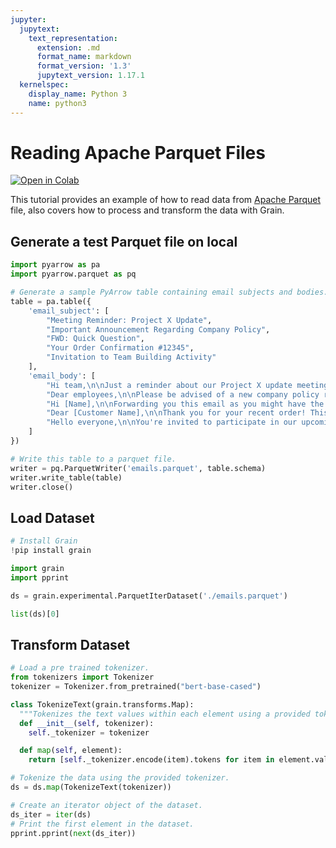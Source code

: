 ```yaml
---
jupyter:
  jupytext:
    text_representation:
      extension: .md
      format_name: markdown
      format_version: '1.3'
      jupytext_version: 1.17.1
  kernelspec:
    display_name: Python 3
    name: python3
---
```


<!-- #region id="DQk1knFmoaw_" -->
# Reading Apache Parquet Files

[![Open in Colab](https://colab.research.google.com/assets/colab-badge.svg)](https://colab.research.google.com/github/google/grain/blob/main/docs/tutorials/data_sources/parquet_dataset_tutorial.ipynb)

This tutorial provides an example of how to read data from [Apache Parquet](https://parquet.apache.org/) file, also covers how to process and transform the data with Grain.

<!-- #endregion -->

<!-- #region id="ZW0hSbMYtn0s" -->
## Generate a test Parquet file on local
<!-- #endregion -->

```python id="dFnwN6NNw0Oe"
import pyarrow as pa
import pyarrow.parquet as pq

# Generate a sample PyArrow table containing email subjects and bodies.
table = pa.table({
    'email_subject': [
        "Meeting Reminder: Project X Update",
        "Important Announcement Regarding Company Policy",
        "FWD: Quick Question",
        "Your Order Confirmation #12345",
        "Invitation to Team Building Activity"
    ],
    'email_body': [
        "Hi team,\n\nJust a reminder about our Project X update meeting tomorrow at 10 AM PST. Please come prepared to discuss your progress and any roadblocks.\n\nSee you there,\n[Your Name]",
        "Dear employees,\n\nPlease be advised of a new company policy regarding remote work, effective May 1st, 2025. You can find the full details on the company intranet.\n\nRegards,\nManagement",
        "Hi [Name],\n\nForwarding you this email as you might have the answer to this quick question:\n\n[Original Email Content]",
        "Dear [Customer Name],\n\nThank you for your recent order! This email confirms your order #12345. You can view the details and track its shipment here: [Link]\n\nSincerely,\nThe [Company Name] Team",
        "Hello everyone,\n\nYou're invited to participate in our upcoming team building activity on Friday, April 28th. It will be a fun afternoon of [Activity]. Please RSVP by Wednesday.\n\nBest,\n[Organizer Name]"
    ]
})

# Write this table to a parquet file.
writer = pq.ParquetWriter('emails.parquet', table.schema)
writer.write_table(table)
writer.close()

```

<!-- #region id="-fvKIjtRD7v9" -->
## Load Dataset
<!-- #endregion -->

```python id="fNIApmKT34ac"
# Install Grain
!pip install grain
```

```python id="nb5yPasvDwaj"
import grain
import pprint
```

```python id="62_D74LkdrQn"
ds = grain.experimental.ParquetIterDataset('./emails.parquet')
```

```python id="DlhbJX5zdrQo"
list(ds)[0]
```

<!-- #region id="BAXS0bgKdrQo" -->
## Transform Dataset
<!-- #endregion -->

```python id="1qevksHMdrQo"
# Load a pre trained tokenizer.
from tokenizers import Tokenizer
tokenizer = Tokenizer.from_pretrained("bert-base-cased")
```

```python id="PNPv8LEGdrQo"
class TokenizeText(grain.transforms.Map):
  """Tokenizes the text values within each element using a provided tokenizer."""
  def __init__(self, tokenizer):
    self._tokenizer = tokenizer

  def map(self, element):
    return [self._tokenizer.encode(item).tokens for item in element.values()]
```

```python id="O5vnwj7cek30"
# Tokenize the data using the provided tokenizer.
ds = ds.map(TokenizeText(tokenizer))
```

```python id="46ZVbfmtek30"
# Create an iterator object of the dataset.
ds_iter = iter(ds)
# Print the first element in the dataset.
pprint.pprint(next(ds_iter))
```
